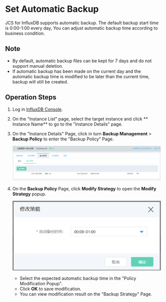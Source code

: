 # Set Automatic Backup

JCS for InfluxDB supports automatic backup. The default backup start time is 0:00-1:00 every day, You can adjust automatic backup time according to business condition.


## Note
- By default, automatic backup files can be kept for 7 days and do not support manual deletion.
- If automatic backup has been made on the current day and the automatic backup time is modified to be later than the current time, backup will still be created.

## Operation Steps
1. Log in [InfluxDB Console](http://tsds-console.jdcloud.com/list).

2. On the "Instance List" page, select the target instance and click ** Instance Name** to go to the "Instance Details" page.

1. On the "Instance Details" Page, click in turn **Backup Management** >  **Backup Policy** to enter the "Backup Policy" Page.

    ![](../../../../../image/JCS-for-InfluxDB/20191209161602.png)

4. On the **Backup Policy** Page, click **Modify Strategy** to open the **Modify Strategy** popup.

    ![image-20191209162516986](../../../../../image/JCS-for-InfluxDB/20191209162516986.png)

     - Select the expected automatic backup time in the "Policy Modification Popup".
     - Click **OK** to save modification.
     - You can view modification result on the "Backup Strategy" Page.

